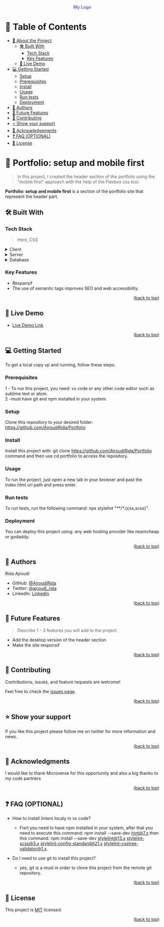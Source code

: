 <a name="readme-top"></a>

<!--
HOW TO USE:
This is an example of how you may give instructions on setting up your project locally.

Modify this file to match your project and remove sections that don't apply.

REQUIRED SECTIONS:
- Table of Contents
- About the Project
  - Built With
  - Live Demo
- Getting Started
- Authors
- Future Features
- Contributing
- Show your support
- Acknowledgements
- License

OPTIONAL SECTIONS:
- FAQ

After you're finished please remove all the comments and instructions!
-->

<div align="center">
  <!-- You are encouraged to replace this logo with your own! Otherwise you can also remove it. -->
  <span style="color: #6070FF; width: 76px; height: 20px; font-weight: 700">My Logo</span>
  <br/>

  

</div>

<!-- TABLE OF CONTENTS -->

# 📗 Table of Contents

- [📖 About the Project](#about-project)
  - [🛠 Built With](#built-with)
    - [Tech Stack](#tech-stack)
    - [Key Features](#key-features)
  - [🚀 Live Demo](#live-demo)
- [💻 Getting Started](#getting-started)
  - [Setup](#setup)
  - [Prerequisites](#prerequisites)
  - [Install](#install)
  - [Usage](#usage)
  - [Run tests](#run-tests)
  - [Deployment](#deployment)
- [👥 Authors](#authors)
- [🔭 Future Features](#future-features)
- [🤝 Contributing](#contributing)
- [⭐️ Show your support](#support)
- [🙏 Acknowledgements](#acknowledgements)
- [❓ FAQ (OPTIONAL)](#faq)
- [📝 License](#license)

<!-- PROJECT DESCRIPTION -->

# 📖 Portfolio: setup and mobile first <a name="about-project"></a>

> In this project, I created the header section of the portfolio using the "mobile first" approach with the help of the Flexbox css tool.

<strong>Portfolio: setup and mobile first</strong> is a section of the portfolio site that represent the header part.

## 🛠 Built With <a name="built-with"></a>

### Tech Stack <a name="tech-stack"></a>

> Html, CSS

<details>
  <summary>Client</summary>
  <ul>
    <li><a href="https://reactjs.org/">Browser</a></li>
  </ul>
</details>

<details>
  <summary>Server</summary>
  <ul>
    <li><a href="https://expressjs.com/">Server</a></li>
  </ul>
</details>

<details>
<summary>Database</summary>
  <ul>
    <li><a href="https://www.postgresql.org/">No database used</a></li>
  </ul>
</details>

<!-- Features -->

### Key Features <a name="key-features"></a>



- Respansif
- The use of semantic tags improves SEO and web accessibility. 

<p align="right">(<a href="#readme-top">back to top</a>)</p>

<!-- LIVE DEMO -->

## 🚀 Live Demo <a name="live-demo"></a>



- [Live Demo Link](https://github.com/AjroudiRida/Portfolio)

<p align="right">(<a href="#readme-top">back to top</a>)</p>

<!-- GETTING STARTED -->

## 💻 Getting Started <a name="getting-started"></a>


To get a local copy up and running, follow these steps.

### Prerequisites

1 - To run this project, you need: vs code or any other code editor such as sublime text or atom.
<br/>
2 -must have git and npm installed in your system.

<!--
Example command:

```sh
 gem install rails
```
 -->

### Setup

Clone this repository to your desired folder: https://github.com/AjroudiRida/Portfolio

<!--
Example commands:

```sh
  cd my-folder
  git clone git@github.com:myaccount/my-project.git
```
--->

### Install

Install this project with: git clone https://github.com/AjroudiRida/Portfolio command and then use cd portfolio to access the repository.

<!--
Example command:

```sh
  cd my-project
  gem install
```
--->

### Usage

To run the project, just open a new tab in your browser and past the index.html url path and press enter.

<!--
Example command:

```sh
  rails server
```
--->

### Run tests

To run tests, run the following command:  npx stylelint "**/*.{css,scss}".

<!--
Example command:

```sh
  bin/rails test test/models/article_test.rb
```
--->

### Deployment

You can deploy this project using: any web hosting provider like neamcheap or godaddy.

<!--
Example:

```sh

```
 -->

<p align="right">(<a href="#readme-top">back to top</a>)</p>

<!-- AUTHORS -->

## 👥 Authors <a name="authors"></a>


Rida Ajroudi

- GitHub: [@AjroudiRida](https://github.com/AjroudiRida)
- Twitter: [@ajroudi_rida](https://twitter.com/ajroudi_rida)
- LinkedIn: [LinkedIn](https://www.linkedin.com/in/rida-ajroudi/)


<p align="right">(<a href="#readme-top">back to top</a>)</p>

<!-- FUTURE FEATURES -->

## 🔭 Future Features <a name="future-features"></a>

> Describe 1 - 3 features you will add to the project.

- Add the desktop version of the header section
- Make the site responsif

<p align="right">(<a href="#readme-top">back to top</a>)</p>

<!-- CONTRIBUTING -->

## 🤝 Contributing <a name="contributing"></a>

Contributions, issues, and feature requests are welcome!

Feel free to check the [issues page](../../issues/).

<p align="right">(<a href="#readme-top">back to top</a>)</p>

<!-- SUPPORT -->

## ⭐️ Show your support <a name="support"></a>


If you like this project please follow me on twitter for more information and news.

<p align="right">(<a href="#readme-top">back to top</a>)</p>

<!-- ACKNOWLEDGEMENTS -->

## 🙏 Acknowledgments <a name="acknowledgements"></a>


I would like to thank Microverse for this opportunity and also a big thanks to my code partners

<p align="right">(<a href="#readme-top">back to top</a>)</p>

<!-- FAQ (optional) -->

## ❓ FAQ (OPTIONAL) <a name="faq"></a>


- How to install linters localy in vs code?

  - Fisrt you need to have npm installed in your system, after that you need to execute this command: npm install --save-dev hint@7.x then this command: npm install --save-dev stylelint@13.x stylelint-scss@3.x stylelint-config-standard@21.x stylelint-csstree-validator@1.x.

- Do I need to use git to install this project?

  - yes, git is a must in order to clone this project from the remote git repository.

<p align="right">(<a href="#readme-top">back to top</a>)</p>

<!-- LICENSE -->

## 📝 License <a name="license"></a>

This project is [MIT](./LICENSE) licensed.


<p align="right">(<a href="#readme-top">back to top</a>)</p>